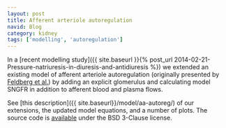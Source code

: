 ```yaml
---
layout: post
title: Afferent arteriole autoregulation
navid: Blog
category: kidney
tags: ['modelling', 'autoregulation']
---
```


In a [recent modelling
study]({{ site.baseurl }}{% post_url 2014-02-21-Pressure-natriuresis-in-diuresis-and-antidiuresis %})
we extended an existing model of afferent arteriole autoregulation
(originally presented by
[Feldberg et al.](http://www.ncbi.nlm.nih.gov/pubmed/7485545)) by adding an
explicit glomerulus and calculating model SNGFR in addition to afferent blood
and plasma flows.

See [this description]({{ site.baseurl}}/model/aa-autoreg/) of our
extensions, the updated model equations, and a number of plots.
The source code is [available](https://github.com/robmoss/model-aa-autoreg)
under the BSD 3-Clause license.
